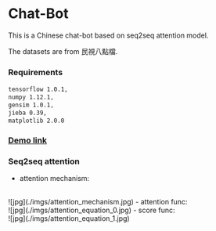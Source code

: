 # Chat-Bot

This is a Chinese chat-bot based on seq2seq attention model.

The datasets are from 民視八點檔.

### Requirements

    tensorflow 1.0.1,
    numpy 1.12.1,
    gensim 1.0.1,
    jieba 0.39,
    matplotlib 2.0.0

### <a href="chatbotdemolab301j.azurewebsites.net">Demo link</a>
   
    
### Seq2seq attention

- attention mechanism:
<br>
![jpg](./imgs/attention_mechanism.jpg)
- attention func:
<br>
![jpg](./imgs/attention_equation_0.jpg)
- score func:
<br>
![jpg](./imgs/attention_equation_1.jpg)
